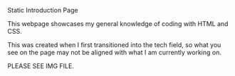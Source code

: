 Static Introduction Page

This webpage showcases my general knowledge of coding with HTML and CSS.

This was created when I first transitioned into the tech field, so what you see on the page may not be aligned with what I am currently working on.

PLEASE SEE IMG FILE.
